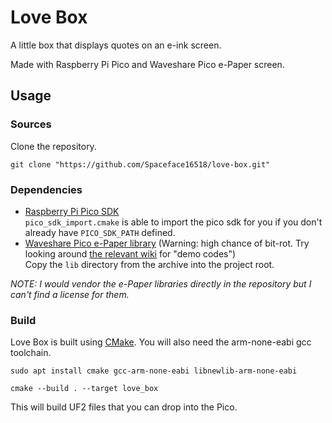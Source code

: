 # Love Box

A little box that displays quotes on an e-ink screen.

Made with Raspberry Pi Pico and Waveshare Pico e-Paper screen.

## Usage

### Sources

Clone the repository.

```shell
git clone "https://github.com/Spaceface16518/love-box.git"
```

### Dependencies

- [Raspberry Pi Pico SDK](https://github.com/raspberrypi/pico-sdk)  
  `pico_sdk_import.cmake` is able to import the pico sdk for you if you don't already have `PICO_SDK_PATH` defined.
- [Waveshare Pico e-Paper library](https://www.waveshare.com/w/upload/2/27/Pico_ePaper_Code.zip) (Warning: high chance
  of bit-rot. Try looking around [the relevant wiki](https://www.waveshare.com/wiki/Pico-ePaper-2.9) for "demo codes")  
  Copy the `lib` directory from the archive into the project root.

*NOTE: I would vendor the e-Paper libraries directly in the repository but I can't find a license for them.*

### Build

Love Box is built using [CMake](https://cmake.org/). You will also need the arm-none-eabi gcc toolchain.

```shell
sudo apt install cmake gcc-arm-none-eabi libnewlib-arm-none-eabi
```

```shell
cmake --build . --target love_box
```

This will build UF2 files that you can drop into the Pico.

